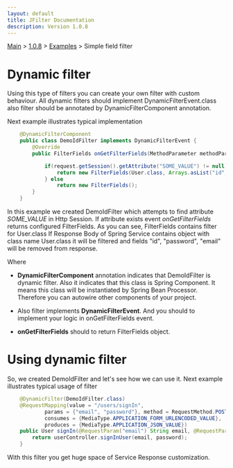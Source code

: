 ```yaml
---
layout: default
title: JFilter Documentation
description: Version 1.0.8
---
```


[Main](../../../index.MD) > [1.0.8](../../index.MD) >  [Examples](../index.MD) > Simple field filter

# Dynamic filter
Using this type of filters you can create your own filter with custom behaviour.
All dynamic filters should implement DynamicFilterEvent.class also filter should be 
annotated by DynamicFilterComponent annotation. 

Next example illustrates typical implementation

```java
    @DynamicFilterComponent
    public class DemoIdFilter implements DynamicFilterEvent {
        @Override
        public FilterFields onGetFilterFields(MethodParameter methodParameter, RequestSession request) {

            if(request.getSession().getAttribute("SOME_VALUE") != null) {
                return new FilterFields(User.class, Arrays.asList("id", "password", "email"));
            } else
                return new FilterFields();
        }
    }
```
In this example we created DemoIdFilter which attempts to find attribute *SOME_VALUE* in Http Session.
If attribute exists event *onGetFilterFields* returns configured FilterFields. As you can see, FilterFields contains filter for User.class
If Response Body of Spring Service contains object with class name User.class it will be filtered and fields "id", "password", "email" will
be removed from response.

Where
  * **DynamicFilterComponent** annotation indicates that DemoIdFilter is dynamic filter.
  Also it indicates that this class is Spring Component. 
  It means this class will be instantiated by Spring Bean Processor.
  Therefore you can autowire other components of your project.
  
  * Also filter implements **DynamicFilterEvent**. And you should to implement your logic in onGetFilterFields event.
  
  * **onGetFilterFields** should to return FilterFields object.

# Using dynamic filter
So, we created DemoIdFilter and let's see how we can use it. Next example illustrates typical usage of filter

```java
    @DynamicFilter(DemoIdFilter.class)
    @RequestMapping(value = "/users/signIn",
            params = {"email", "password"}, method = RequestMethod.POST,
            consumes = {MediaType.APPLICATION_FORM_URLENCODED_VALUE},
            produces = {MediaType.APPLICATION_JSON_VALUE})            
    public User signIn(@RequestParam("email") String email, @RequestParam("password") String password) {
        return userController.signInUser(email, password);
    }    
```

With this filter you get huge space of Service Response customization.